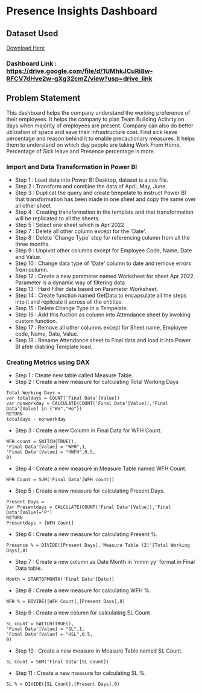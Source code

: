# Presence Insights Dashboard

## Dataset Used
[Download Here](https://docs.google.com/spreadsheets/d/1uPXHI99WhBhbqGw6I8uj172N9x1MsNLx/edit?usp=drive_link&ouid=111948071681361579328&rtpof=true&sd=true)

### Dashboard Link : https://drive.google.com/file/d/1UMhkJCuRi8w-RFCV7dHve2w-gXg32cmZ/view?usp=drive_link
## Problem Statement

This dashboard helps the company understand the working preference of their employees. It helps the company to plan Team Building Activity on days when majority of employees
are present. Company can also do better utilization of space and save their infrastructure cost. Find sick leave percentage and reason behind it to enable precautionary 
measures. It helps them to understand on which day people are taking Work From Home, Percentage of Sick leave and Presence percentage is more.

### Import and Data Transformation in Power BI 

- Step 1 : Load data into Power BI Desktop, dataset is a csv file.
- Step 2 : Transform and combine the data of April, May, June.
- Step 3 : Duplicat the query and create tempelate to instruct Power BI that transformation has been made in one sheet and copy the same over all other sheet
- Step 4 : Creating transformation in the template and that transformation will be replicated to all the sheets.
- Step 5 : Select one sheet which is Apr 2022
- Step 7 : Delete all other column except for the 'Date'.
- Step 8 : Delete 'Change Type' step for referencing column from all the three months.
- Step 9 : Unpivot other columns except for Employee Code, Name, Date and Value.
- Step 10 : Change data type of 'Date' column to date and remove errors from column.
- Step 12 : Create a new parameter named Worksheet for sheet Apr 2022. Parameter is a dynamic way of filtering data
- Step 13 : Hard Filter data based on Parameter Worksheet.
- Step 14 : Create function named GetData to encapsulate all the steps into it and replicate it across all the entities.
- Step 15 : Delete Change Type in a Tempelate.
- Step 16 : Add this fuction as column into Attendance sheet by invoking custom function.
- Step 17 : Remove all other columns except for Sheet name, Employee code, Name, Date, Value.
- Step 18 : Rename Attendance sheet to Final data and load it into Power BI afetr diabling Template load.

### Creating Metrics using DAX
- Step 1 : Cteate new table called Measure Table.
- Step 2 : Create a new measure for calculating Total Working Days
```Power BI
Total Working Days =
var totaldays = COUNT('Final Data'[Value])
var nonworkday = CALCULATE(COUNT('Final Data'[Value]),'Final Data'[Value] in {"Wo","Ho"})
RETURN
totaldays - nonworkday
```
- Step 3 : Create a new Column in Final Data for WFH Count.
```Power BI
WFH count = SWITCH(TRUE(),
'Final Data'[Value] = "WFH",1,
'Final Data'[Value] = "HWFH",0.5,
0)
```
- Step 4 : Create a new measure in Measure Table named WFH Count.
```
WFH Count = SUM('Final Data'[WFH count])
```
- Step 5 : Create a new measure for calculating Present Days.
```Power BI
Present Days =
Var Presentdays = CALCULATE(COUNT('Final Data'[Value]),'Final Data'[Value]="P")
RETURN
Presentdays + [WFH Count]
```
- Step 6 : Create a new measure for calculating Present %.
```
Presence % = DIVIDE([Present Days],'Measure Table (2)'[Total Working Days],0)
```
- Step 7 : Create a new column as Date Month in 'mmm yy' format  in Final Data table.
```
Month = STARTOFMONTH('Final Data'[Date])
```
- Step 8 : Create a new measure for calculating WFH %.
```
WFH % = DIVIDE([WFH Count],[Present Days],0)
```
- Step 9 : Create a new column for calculating SL Count
```
SL count = SWITCH(TRUE(),
'Final Data'[Value] = "SL",1,
'Final Data'[Value] = "HSL",0.5,
0)
```
- Step 10 : Create a new measure in Measure Table named SL Count.
```
SL Count = SUM('Final Data'[SL count])
```
- Step 11 : Create a new measure for calculating SL %.
```
SL % = DIVIDE([SL Count],[Present Days],0)
```
